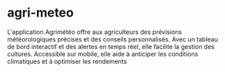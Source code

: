 # agri-meteo
L'application Agrimétéo offre aux agriculteurs des prévisions météorologiques précises et des conseils personnalisés. Avec un tableau de bord interactif et des alertes en temps réel, elle facilite la gestion des cultures. Accessible sur mobile, elle aide à anticiper les conditions climatiques et à optimiser les rendements
